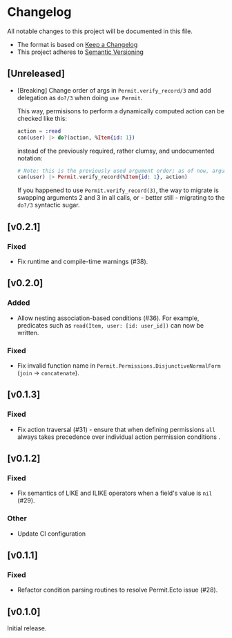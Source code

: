# Changelog
All notable changes to this project will be documented in this file.

* The format is based on [Keep a Changelog](https://keepachangelog.com/en/1.0.0/)
* This project adheres to [Semantic Versioning](https://semver.org/spec/v2.0.0.html)

## [Unreleased]

- [Breaking] Change order of args in `Permit.verify_record/3` and add delegation as `do?/3` when doing `use Permit`.

  This way, permisisons to perform a dynamically computed action can be checked like this:
  ```elixir
  action = :read
  can(user) |> do?(action, %Item{id: 1})
  ```
  instead of the previously required, rather clumsy, and undocumented notation:

  ```elixir
  # Note: this is the previously used argument order; as of now, arguments 2 and 3 have been reversed.
  can(user) |> Permit.verify_record(%Item{id: 1}, action)
  ```
  If you happened to use `Permit.verify_record(3)`, the way to migrate is swapping arguments 2 and 3 in all calls, or - better still - migrating to the `do?/3` syntactic sugar.

## [v0.2.1]
### Fixed
- Fix runtime and compile-time warnings (#38).

## [v0.2.0]
### Added
- Allow nesting association-based conditions (#36). For example, predicates such as `read(Item, user: [id: user_id])` can now be written.

### Fixed
- Fix invalid function name in `Permit.Permissions.DisjunctiveNormalForm` (`join` -> `concatenate`).

## [v0.1.3]
### Fixed
- Fix action traversal (#31) - ensure that when defining permissions `all` always takes precedence over individual action permission conditions .

## [v0.1.2]
### Fixed
- Fix semantics of LIKE and ILIKE operators when a field's value is `nil` (#29).

### Other
- Update CI configuration

## [v0.1.1]
### Fixed
- Refactor condition parsing routines to resolve Permit.Ecto issue (#28).

## [v0.1.0]
Initial release.

